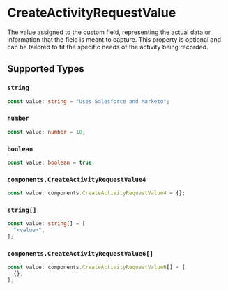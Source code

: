 # CreateActivityRequestValue

The value assigned to the custom field, representing the actual data or information that the field is meant to capture. This property is optional and can be tailored to fit the specific needs of the activity being recorded.


## Supported Types

### `string`

```typescript
const value: string = "Uses Salesforce and Marketo";
```

### `number`

```typescript
const value: number = 10;
```

### `boolean`

```typescript
const value: boolean = true;
```

### `components.CreateActivityRequestValue4`

```typescript
const value: components.CreateActivityRequestValue4 = {};
```

### `string[]`

```typescript
const value: string[] = [
  "<value>",
];
```

### `components.CreateActivityRequestValue6[]`

```typescript
const value: components.CreateActivityRequestValue6[] = [
  {},
];
```

